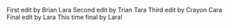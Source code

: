 First edit by Brian Lara
Second edit by Trian Tara
Third edit by Crayon Cara
Final edit by Lara
This time final by Lara!
